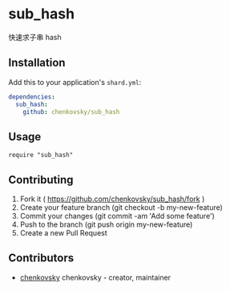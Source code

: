 # sub_hash

快速求子串 hash

## Installation

Add this to your application's `shard.yml`:

```yaml
dependencies:
  sub_hash:
    github: chenkovsky/sub_hash
```

## Usage

```crystal
require "sub_hash"
```


## Contributing

1. Fork it ( https://github.com/chenkovsky/sub_hash/fork )
2. Create your feature branch (git checkout -b my-new-feature)
3. Commit your changes (git commit -am 'Add some feature')
4. Push to the branch (git push origin my-new-feature)
5. Create a new Pull Request

## Contributors

- [chenkovsky](https://github.com/chenkovsky) chenkovsky - creator, maintainer
